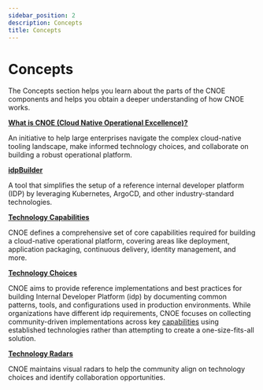 ```yaml
---
sidebar_position: 2
description: Concepts
title: Concepts
---
```


# Concepts

The Concepts section helps you learn about the parts of the CNOE components and helps you obtain a deeper understanding of how CNOE works.

**[What is CNOE (Cloud Native Operational Excellence)?](./intro/cnoe)**

An initiative to help large enterprises navigate the complex cloud-native tooling landscape, make informed technology choices, and collaborate on building a robust operational platform.


**[idpBuilder](./intro/idpbuilder)** 

A tool that simplifies the setup of a reference internal developer platform (IDP) by leveraging Kubernetes, ArgoCD, and other industry-standard technologies.

**[Technology Capabilities](./capabilities)** 

CNOE defines a comprehensive set of core capabilities required for building a cloud-native operational platform, covering areas like deployment, application packaging, continuous delivery, identity management, and more.

**[Technology Choices](./intro/technology)** 

CNOE aims to provide reference implementations and best practices for building Internal Developer Platform (idp) by documenting common patterns, tools, and configurations used in production environments. While organizations have different idp requirements, CNOE focuses on collecting community-driven implementations across key [capabilities](./capabilities) using established technologies rather than attempting to create a one-size-fits-all solution.

**[Technology Radars](./intro/radar)**

CNOE maintains visual radars to help the community align on technology choices and identify collaboration opportunities.